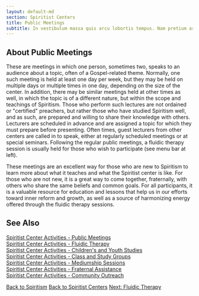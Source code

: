 ```yaml
---
layout: default-md
section: Spiritist Centers
title: Public Meetings
subtitle: In vestibulum massa quis arcu lobortis tempus. Nam pretium arcu in odio vulputate luctus.
---
```


## About Public Meetings

These are meetings in which one person, sometimes two, speaks to an audience about a topic, often of a Gospel-related theme.  Normally, one such meeting is held at least one day per week, but they may be held on multiple days or multiple times in one day, depending on the size of the center.  In addition, there may be similar meetings held at other times as well, in which the topic is of a different nature, but within the scope and teachings of Spiritism.  Those who perform such lectures are not ordained or "certified" preachers, but rather those who have studied Spiritism well, and as such, are prepared and willing to share their knowledge with others.  Lecturers are scheduled in advance and are assigned a topic for which they must prepare before presenting.  Often times, guest lecturers from other centers are called in to speak, either at regularly scheduled meetings or at special seminars. Following the regular public meetings, a fluidic therapy session is usually held for those who wish to participate (see menu bar at left).

These meetings are an excellent way for those who are new to Spiritism to learn more about what it teaches and what the Spiritist center is like.  For those who are not new, it is a great way to come together, fraternally, with others who share the same beliefs and common goals.  For all participants, it is a valuable resource for education and lessons that help us in our efforts toward inner reform and growth, as well as a source of harmonizing energy offered through the fluidic therapy sessions. 

## See Also
[Spiritist Center Activities - Public Meetings](public-meetings)  
[Spiritist Center Activities - Fluidic Therapy](fluidic-therapy)  
[Spiritist Center Activities - Children's and Youth Studies](children-youth-studies)  
[Spiritist Center Activities - Class and Study Groups](study-groups)  
[Spiritist Center Activities - Mediumship Sessions](mediumship-sessions)  
[Spiritist Center Activities - Fraternal Assistance](fraternal-assistance)  
[Spiritist Center Activities - Community Outreach](community-outreach) 

<a href="/spiritism" class="button">Back to Spiritism</a>
<a href="/spiritism/centers" class="button">Back to Spiritist Centers</a>
<a href="fluidic-therapy" class="button">Next: Fluidic Therapy</a>